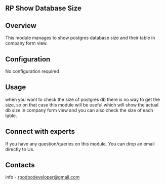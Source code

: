 RP Show Database Size 
---------------------

Overview
--------
This module manages to show postgres database size and their table in company form view.

Configuration
-------------
No configuration required


Usage
------
when you want to check the size of postgres db there is no way to get the size, so on that case this module will be useful which will show the actual db size in company form view and you can also check the size of each table. 


Connect with experts
--------------------

If you have any question/queries on this module, You can drop an email directly to Us.

Contacts
--------
info - rpodoodeveloper@gmail.com

